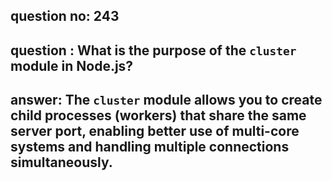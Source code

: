 
      
## question no: 243

## question : What is the purpose of the `cluster` module in Node.js?

## answer: The `cluster` module allows you to create child processes (workers) that share the same server port, enabling better use of multi-core systems and handling multiple connections simultaneously.
      